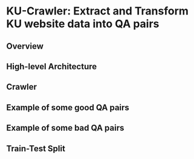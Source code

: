 # KU-Crawler: Extract and Transform KU website data into QA pairs
## Overview

## High-level Architecture

## Crawler

## Example of some good QA pairs

## Example of some bad QA pairs

## Train-Test Split
